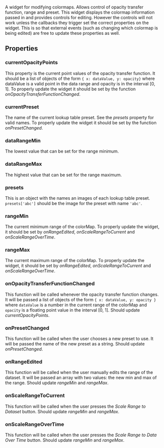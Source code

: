 A widget for modifying colormaps.  Allows control of opacity transfer function, range and preset.  This widget displays the colormap information passed in and provides controls for editing.  However the controls will not work unless the callbacks they trigger set the correct properties on the widget.  This is so that external events (such as changing which colormap is being edited) are free to update these properties as well.

## Properties

### currentOpacityPoints

This property is the current point values of the opacity transfer function.  It should be a list of objects of the form `{ x: dataValue, y: opacity}` where dataValue is a valid point in the data range and opacity is in the interval [0, 1].  To properly update the widget it should be set by the function *onOpacityTransferFunctionChanged*.

### currentPreset

The name of the current lookup table preset.  See the *presets* property for valid names.  To properly update the widget it should be set by the function *onPresetChanged*.

### dataRangeMin

The lowest value that can be set for the range minimum.

### dataRangeMax

The highest value that can be set for the range maximum.

### presets

This is an object with the names an images of each lookup table preset.  `presets['abc']` should be the image for the preset with name `'abc'`.

### rangeMin

The current minimum range of the colorMap.  To properly update the widget, it should be set by *onRangeEdited*, *onScaleRangeToCurrent* and *onScaleRangeOverTime*.

### rangeMax

The current maximum range of the colorMap.  To properly update the widget, it should be set by *onRangeEdited*, *onScaleRangeToCurrent* and *onScaleRangeOverTime*.

### onOpacityTransferFunctionChanged

This function will be called whenever the opacity transfer function changes.  It will be passed a list of objects of the form `{ x: dataValue, y: opacity }` where `dataValue` is a number in the current range of the colorMap and `opacity` is a floating point value in the interval [0, 1].  Should update *currentOpacityPoints*.

### onPresetChanged

This function will be called when the user chooses a new preset to use.  It will be passed the name of the new preset as a string. Should update *onPresetChanged*.

### onRangeEdited

This function will be called when the user manually edits the range of the dataset.  It will be passed an array with two values: the new min and max of the range.  Should update *rangeMin* and *rangeMax*.

### onScaleRangeToCurrent

This function will be called when the user presses the *Scale Range to Dataset* button.  Should update *rangeMin* and *rangeMax*.

### onScaleRangeOverTime

This function will be called when the user presses the *Scale Range to Data Over Time* button.  Should update *rangeMin* and *rangeMax*.
